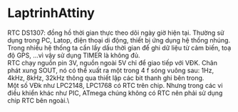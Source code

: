 # LaptrinhAttiny
RTC DS1307: đồng hồ thời gian thực theo dõi ngày giờ hiện tại. Thường sử dụng trong PC, Latop, điện thoại di động, thiết bị ứng dụng hệ thống nhúng. \
Trong nhiều hệ thống ta cần lấy dấu thời gian để ghi dữ liệu từ cảm biến, toạ độ GPS, ...vì vậy sử dụng TIMER là không đủ.\
RTC chạy nguồn pin 3V, nguồn ngoài 5V chỉ để giao tiếp với VĐK. Chân phát xung SOUT, nó có thể xuất ra một trong 4 f sóng vuông sau: 1Hz, 4kHz, 8kHz, 32kHz thông qua thiết lập các bit thanh ghi bên trong.\
Một số VĐk như LPC2148, LPC1768 có RTC trên chip. Nhưng trong các vi điều khiển khác như PIC, ATmega chúng không có RTC nên phải sử dụng chip RTC bên ngoài.\
